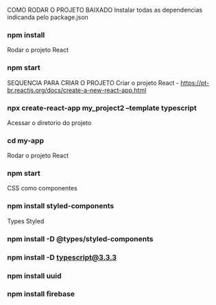 COMO RODAR O PROJETO BAIXADO
Instalar todas as dependencias indicanda pelo package.json
### npm install

Rodar o projeto React
### npm start

SEQUENCIA PARA CRIAR O PROJETO
Criar o projeto React - https://pt-br.reactjs.org/docs/create-a-new-react-app.html
### npx create-react-app my_project2 –template typescript

Acessar o diretorio do projeto
### cd my-app

Rodar o projeto React
### npm start

CSS como componentes
### npm install styled-components

Types Styled
### npm install -D @types/styled-components

### npm install -D typescript@3.3.3

### npm install uuid

### npm install firebase